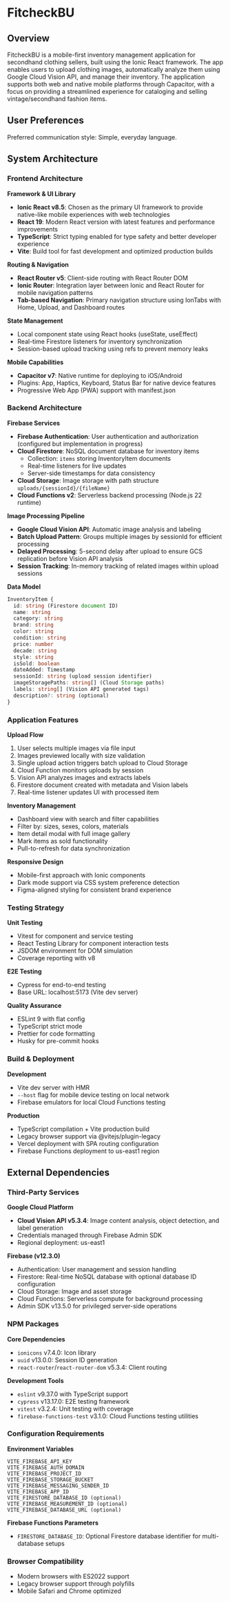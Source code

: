 # FitcheckBU

## Overview

FitcheckBU is a mobile-first inventory management application for secondhand clothing sellers, built using the Ionic React framework. The app enables users to upload clothing images, automatically analyze them using Google Cloud Vision API, and manage their inventory. The application supports both web and native mobile platforms through Capacitor, with a focus on providing a streamlined experience for cataloging and selling vintage/secondhand fashion items.

## User Preferences

Preferred communication style: Simple, everyday language.

## System Architecture

### Frontend Architecture

**Framework & UI Library**
- **Ionic React v8.5**: Chosen as the primary UI framework to provide native-like mobile experiences with web technologies
- **React 19**: Modern React version with latest features and performance improvements
- **TypeScript**: Strict typing enabled for type safety and better developer experience
- **Vite**: Build tool for fast development and optimized production builds

**Routing & Navigation**
- **React Router v5**: Client-side routing with React Router DOM
- **Ionic Router**: Integration layer between Ionic and React Router for mobile navigation patterns
- **Tab-based Navigation**: Primary navigation structure using IonTabs with Home, Upload, and Dashboard routes

**State Management**
- Local component state using React hooks (useState, useEffect)
- Real-time Firestore listeners for inventory synchronization
- Session-based upload tracking using refs to prevent memory leaks

**Mobile Capabilities**
- **Capacitor v7**: Native runtime for deploying to iOS/Android
- Plugins: App, Haptics, Keyboard, Status Bar for native device features
- Progressive Web App (PWA) support with manifest.json

### Backend Architecture

**Firebase Services**
- **Firebase Authentication**: User authentication and authorization (configured but implementation in progress)
- **Cloud Firestore**: NoSQL document database for inventory items
  - Collection: `items` storing InventoryItem documents
  - Real-time listeners for live updates
  - Server-side timestamps for data consistency
- **Cloud Storage**: Image storage with path structure `uploads/{sessionId}/{fileName}`
- **Cloud Functions v2**: Serverless backend processing (Node.js 22 runtime)

**Image Processing Pipeline**
- **Google Cloud Vision API**: Automatic image analysis and labeling
- **Batch Upload Pattern**: Groups multiple images by sessionId for efficient processing
- **Delayed Processing**: 5-second delay after upload to ensure GCS replication before Vision API analysis
- **Session Tracking**: In-memory tracking of related images within upload sessions

**Data Model**
```typescript
InventoryItem {
  id: string (Firestore document ID)
  name: string
  category: string
  brand: string
  color: string
  condition: string
  price: number
  decade: string
  style: string
  isSold: boolean
  dateAdded: Timestamp
  sessionId: string (upload session identifier)
  imageStoragePaths: string[] (Cloud Storage paths)
  labels: string[] (Vision API generated tags)
  description?: string (optional)
}
```

### Application Features

**Upload Flow**
1. User selects multiple images via file input
2. Images previewed locally with size validation
3. Single upload action triggers batch upload to Cloud Storage
4. Cloud Function monitors uploads by session
5. Vision API analyzes images and extracts labels
6. Firestore document created with metadata and Vision labels
7. Real-time listener updates UI with processed item

**Inventory Management**
- Dashboard view with search and filter capabilities
- Filter by: sizes, sexes, colors, materials
- Item detail modal with full image gallery
- Mark items as sold functionality
- Pull-to-refresh for data synchronization

**Responsive Design**
- Mobile-first approach with Ionic components
- Dark mode support via CSS system preference detection
- Figma-aligned styling for consistent brand experience

### Testing Strategy

**Unit Testing**
- Vitest for component and service testing
- React Testing Library for component interaction tests
- JSDOM environment for DOM simulation
- Coverage reporting with v8

**E2E Testing**
- Cypress for end-to-end testing
- Base URL: localhost:5173 (Vite dev server)

**Quality Assurance**
- ESLint 9 with flat config
- TypeScript strict mode
- Prettier for code formatting
- Husky for pre-commit hooks

### Build & Deployment

**Development**
- Vite dev server with HMR
- `--host` flag for mobile device testing on local network
- Firebase emulators for local Cloud Functions testing

**Production**
- TypeScript compilation + Vite production build
- Legacy browser support via @vitejs/plugin-legacy
- Vercel deployment with SPA routing configuration
- Firebase Functions deployment to us-east1 region

## External Dependencies

### Third-Party Services

**Google Cloud Platform**
- **Cloud Vision API v5.3.4**: Image content analysis, object detection, and label generation
- Credentials managed through Firebase Admin SDK
- Regional deployment: us-east1

**Firebase (v12.3.0)**
- Authentication: User management and session handling
- Firestore: Real-time NoSQL database with optional database ID configuration
- Cloud Storage: Image and asset storage
- Cloud Functions: Serverless compute for background processing
- Admin SDK v13.5.0 for privileged server-side operations

### NPM Packages

**Core Dependencies**
- `ionicons` v7.4.0: Icon library
- `uuid` v13.0.0: Session ID generation
- `react-router`/`react-router-dom` v5.3.4: Client routing

**Development Tools**
- `eslint` v9.37.0 with TypeScript support
- `cypress` v13.17.0: E2E testing framework
- `vitest` v3.2.4: Unit testing with coverage
- `firebase-functions-test` v3.1.0: Cloud Functions testing utilities

### Configuration Requirements

**Environment Variables**
```
VITE_FIREBASE_API_KEY
VITE_FIREBASE_AUTH_DOMAIN
VITE_FIREBASE_PROJECT_ID
VITE_FIREBASE_STORAGE_BUCKET
VITE_FIREBASE_MESSAGING_SENDER_ID
VITE_FIREBASE_APP_ID
VITE_FIRESTORE_DATABASE_ID (optional)
VITE_FIREBASE_MEASUREMENT_ID (optional)
VITE_FIREBASE_DATABASE_URL (optional)
```

**Firebase Functions Parameters**
- `FIRESTORE_DATABASE_ID`: Optional Firestore database identifier for multi-database setups

### Browser Compatibility
- Modern browsers with ES2022 support
- Legacy browser support through polyfills
- Mobile Safari and Chrome optimized